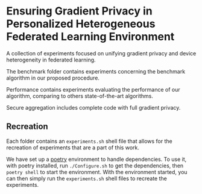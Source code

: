 # Ensuring Gradient Privacy in Personalized Heterogeneous Federated Learning Environment

A collection of experiments focused on unifying gradient privacy and device heterogeneity in federated learning.

The benchmark folder contains experiments concerning the benchmark algorithm in our proposed procedure.

Performance contains experiments evaluating the performance of our algorithm, comparing to others state-of-the-art algorithms.

Secure aggregation includes complete code with full gradient privacy.


## Recreation

Each folder contains an `experiments.sh` shell file that allows for the recreation of experiments that are a part of this work.

We have set up a [poetry](https://python-poetry.org/) environment to handle dependencies. To use it, with poetry installed, run `./Configure.sh` to get the dependencies, then `poetry shell` to start the environment. With the environment started, you can then simply run the `experiments.sh` shell files to recreate the experiments.
